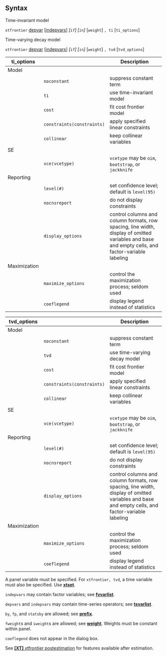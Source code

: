 ## Syntax

Time-invariant model

`xtfrontier`
[depvar](http://www.stata.com/help.cgi?depvar)
\[[indepvars](http://www.stata.com/help.cgi?indepvars)\]
_\[`if`\] \[`in`\]_ \[`weight`\] `, ti`
\[`ti_options`\]

Time-varying decay model

`xtfrontier`
[depvar](http://www.stata.com/help.cgi?depvar)
\[[indepvars](http://www.stata.com/help.cgi?indepvars)\]
_\[`if`\] \[`in`\]_ \[`weight`\] `, tvd`
\[`tvd_options`\]

| ti\_options  |                                | Description                                                                                                                                      |
|--------------|--------------------------------|--------------------------------------------------------------------------------------------------------------------------------------------------|
| Model        |                                |                                                                                                                                                  |
|              | `noconstant`                   | suppress constant term                                                                                                                           |
|              | `ti`                           | use time-invariant model                                                                                                                         |
|              | `cost`                         | fit cost frontier model                                                                                                                          |
|              | `constraints(constraints)` | apply specified linear constraints                                                                                                               |
|              | `collinear`                    | keep collinear variables                                                                                                                         |
| SE           |                                |                                                                                                                                                  |
|              | `vce(vcetype)`                 | `vcetype` may be `oim`, `bootstrap`, or `jackknife`                                                                                              |
| Reporting    |                                |                                                                                                                                                  |
|              | `level(#)`                     | set confidence level; default is `level(95)`                                                                                                     |
|              | `nocnsreport`                  | do not display constraints                                                                                                                       |
|              | `display_options`              | control columns and column formats, row spacing, line width, display of omitted variables and base and empty cells, and factor-variable labeling |
| Maximization |                                |                                                                                                                                                  |
|              | `maximize_options`             | control the maximization process; seldom used                                                                                                    |
|              | `coeflegend`                   | display legend instead of statistics                                                                                                             |

| tvd\_options |                                | Description                                                                                                                                      |
|--------------|--------------------------------|--------------------------------------------------------------------------------------------------------------------------------------------------|
| Model        |                                |                                                                                                                                                  |
|              | `noconstant`                   | suppress constant term                                                                                                                           |
|              | `tvd`                          | use time-varying decay model                                                                                                                     |
|              | `cost`                         | fit cost frontier model                                                                                                                          |
|              | `constraints(constraints)` | apply specified linear constraints                                                                                                               |
|              | `collinear`                    | keep collinear variables                                                                                                                         |
| SE           |                                |                                                                                                                                                  |
|              | `vce(vcetype)`                 | `vcetype` may be `oim`, `bootstrap`, or `jackknife`                                                                                              |
| Reporting    |                                |                                                                                                                                                  |
|              | `level(#)`                     | set confidence level; default is `level(95)`                                                                                                     |
|              | `nocnsreport`                  | do not display constraints                                                                                                                       |
|              | `display_options`              | control columns and column formats, row spacing, line width, display of omitted variables and base and empty cells, and factor-variable labeling |
| Maximization |                                |                                                                                                                                                  |
|              | `maximize_options`             | control the maximization process; seldom used                                                                                                    |
|              | `coeflegend`                   | display legend instead of statistics                                                                                                             |

A panel variable must be specified. For `xtfrontier, tvd`, a time
variable must also be specified. Use
[<strong>xtset</strong>](http://www.stata.com/help.cgi?xtset).

`indepvars` may contain factor variables; see
[<strong>fvvarlist</strong>](http://www.stata.com/help.cgi?fvvarlist).

`depvars` and `indepvars` may contain time-series operators; see
[<strong>tsvarlist</strong>](http://www.stata.com/help.cgi?tsvarlist).

`by`, `fp`, and `statsby` are allowed; see
[<strong>prefix</strong>](http://www.stata.com/help.cgi?prefix).

`fweight`s and `iweight`s are allowed; see
[<strong>weight</strong>](http://www.stata.com/help.cgi?weight).
Weights must be constant within panel.

`coeflegend` does not appear in the dialog box.

See
[<strong>[XT]</strong> xtfrontier postestimation](http://www.stata.com/help.cgi?xtfrontier_postestimation)
for features available after estimation.
